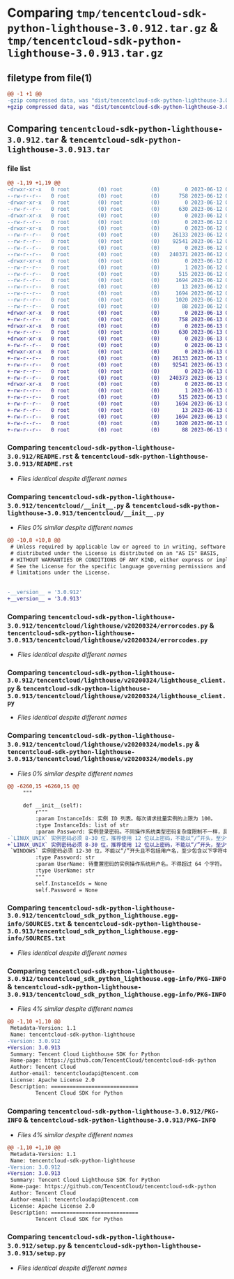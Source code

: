 # Comparing `tmp/tencentcloud-sdk-python-lighthouse-3.0.912.tar.gz` & `tmp/tencentcloud-sdk-python-lighthouse-3.0.913.tar.gz`

## filetype from file(1)

```diff
@@ -1 +1 @@
-gzip compressed data, was "dist/tencentcloud-sdk-python-lighthouse-3.0.912.tar", last modified: Mon Jun 12 03:06:49 2023, max compression
+gzip compressed data, was "dist/tencentcloud-sdk-python-lighthouse-3.0.913.tar", last modified: Tue Jun 13 02:14:18 2023, max compression
```

## Comparing `tencentcloud-sdk-python-lighthouse-3.0.912.tar` & `tencentcloud-sdk-python-lighthouse-3.0.913.tar`

### file list

```diff
@@ -1,19 +1,19 @@
-drwxr-xr-x   0 root         (0) root         (0)        0 2023-06-12 03:06:49.000000 tencentcloud-sdk-python-lighthouse-3.0.912/
--rw-r--r--   0 root         (0) root         (0)      758 2023-06-12 03:06:48.000000 tencentcloud-sdk-python-lighthouse-3.0.912/README.rst
-drwxr-xr-x   0 root         (0) root         (0)        0 2023-06-12 03:06:49.000000 tencentcloud-sdk-python-lighthouse-3.0.912/tencentcloud/
--rw-r--r--   0 root         (0) root         (0)      630 2023-06-12 03:06:48.000000 tencentcloud-sdk-python-lighthouse-3.0.912/tencentcloud/__init__.py
-drwxr-xr-x   0 root         (0) root         (0)        0 2023-06-12 03:06:49.000000 tencentcloud-sdk-python-lighthouse-3.0.912/tencentcloud/lighthouse/
--rw-r--r--   0 root         (0) root         (0)        0 2023-06-12 03:06:48.000000 tencentcloud-sdk-python-lighthouse-3.0.912/tencentcloud/lighthouse/__init__.py
-drwxr-xr-x   0 root         (0) root         (0)        0 2023-06-12 03:06:49.000000 tencentcloud-sdk-python-lighthouse-3.0.912/tencentcloud/lighthouse/v20200324/
--rw-r--r--   0 root         (0) root         (0)    26133 2023-06-12 03:06:48.000000 tencentcloud-sdk-python-lighthouse-3.0.912/tencentcloud/lighthouse/v20200324/errorcodes.py
--rw-r--r--   0 root         (0) root         (0)    92541 2023-06-12 03:06:48.000000 tencentcloud-sdk-python-lighthouse-3.0.912/tencentcloud/lighthouse/v20200324/lighthouse_client.py
--rw-r--r--   0 root         (0) root         (0)        0 2023-06-12 03:06:48.000000 tencentcloud-sdk-python-lighthouse-3.0.912/tencentcloud/lighthouse/v20200324/__init__.py
--rw-r--r--   0 root         (0) root         (0)   240371 2023-06-12 03:06:48.000000 tencentcloud-sdk-python-lighthouse-3.0.912/tencentcloud/lighthouse/v20200324/models.py
-drwxr-xr-x   0 root         (0) root         (0)        0 2023-06-12 03:06:49.000000 tencentcloud-sdk-python-lighthouse-3.0.912/tencentcloud_sdk_python_lighthouse.egg-info/
--rw-r--r--   0 root         (0) root         (0)        1 2023-06-12 03:06:49.000000 tencentcloud-sdk-python-lighthouse-3.0.912/tencentcloud_sdk_python_lighthouse.egg-info/dependency_links.txt
--rw-r--r--   0 root         (0) root         (0)      515 2023-06-12 03:06:49.000000 tencentcloud-sdk-python-lighthouse-3.0.912/tencentcloud_sdk_python_lighthouse.egg-info/SOURCES.txt
--rw-r--r--   0 root         (0) root         (0)     1694 2023-06-12 03:06:49.000000 tencentcloud-sdk-python-lighthouse-3.0.912/tencentcloud_sdk_python_lighthouse.egg-info/PKG-INFO
--rw-r--r--   0 root         (0) root         (0)       13 2023-06-12 03:06:49.000000 tencentcloud-sdk-python-lighthouse-3.0.912/tencentcloud_sdk_python_lighthouse.egg-info/top_level.txt
--rw-r--r--   0 root         (0) root         (0)     1694 2023-06-12 03:06:49.000000 tencentcloud-sdk-python-lighthouse-3.0.912/PKG-INFO
--rw-r--r--   0 root         (0) root         (0)     1020 2023-06-12 03:06:48.000000 tencentcloud-sdk-python-lighthouse-3.0.912/setup.py
--rw-r--r--   0 root         (0) root         (0)       88 2023-06-12 03:06:49.000000 tencentcloud-sdk-python-lighthouse-3.0.912/setup.cfg
+drwxr-xr-x   0 root         (0) root         (0)        0 2023-06-13 02:14:18.000000 tencentcloud-sdk-python-lighthouse-3.0.913/
+-rw-r--r--   0 root         (0) root         (0)      758 2023-06-13 02:14:18.000000 tencentcloud-sdk-python-lighthouse-3.0.913/README.rst
+drwxr-xr-x   0 root         (0) root         (0)        0 2023-06-13 02:14:18.000000 tencentcloud-sdk-python-lighthouse-3.0.913/tencentcloud/
+-rw-r--r--   0 root         (0) root         (0)      630 2023-06-13 02:14:18.000000 tencentcloud-sdk-python-lighthouse-3.0.913/tencentcloud/__init__.py
+drwxr-xr-x   0 root         (0) root         (0)        0 2023-06-13 02:14:18.000000 tencentcloud-sdk-python-lighthouse-3.0.913/tencentcloud/lighthouse/
+-rw-r--r--   0 root         (0) root         (0)        0 2023-06-13 02:14:18.000000 tencentcloud-sdk-python-lighthouse-3.0.913/tencentcloud/lighthouse/__init__.py
+drwxr-xr-x   0 root         (0) root         (0)        0 2023-06-13 02:14:18.000000 tencentcloud-sdk-python-lighthouse-3.0.913/tencentcloud/lighthouse/v20200324/
+-rw-r--r--   0 root         (0) root         (0)    26133 2023-06-13 02:14:18.000000 tencentcloud-sdk-python-lighthouse-3.0.913/tencentcloud/lighthouse/v20200324/errorcodes.py
+-rw-r--r--   0 root         (0) root         (0)    92541 2023-06-13 02:14:18.000000 tencentcloud-sdk-python-lighthouse-3.0.913/tencentcloud/lighthouse/v20200324/lighthouse_client.py
+-rw-r--r--   0 root         (0) root         (0)        0 2023-06-13 02:14:18.000000 tencentcloud-sdk-python-lighthouse-3.0.913/tencentcloud/lighthouse/v20200324/__init__.py
+-rw-r--r--   0 root         (0) root         (0)   240373 2023-06-13 02:14:18.000000 tencentcloud-sdk-python-lighthouse-3.0.913/tencentcloud/lighthouse/v20200324/models.py
+drwxr-xr-x   0 root         (0) root         (0)        0 2023-06-13 02:14:18.000000 tencentcloud-sdk-python-lighthouse-3.0.913/tencentcloud_sdk_python_lighthouse.egg-info/
+-rw-r--r--   0 root         (0) root         (0)        1 2023-06-13 02:14:18.000000 tencentcloud-sdk-python-lighthouse-3.0.913/tencentcloud_sdk_python_lighthouse.egg-info/dependency_links.txt
+-rw-r--r--   0 root         (0) root         (0)      515 2023-06-13 02:14:18.000000 tencentcloud-sdk-python-lighthouse-3.0.913/tencentcloud_sdk_python_lighthouse.egg-info/SOURCES.txt
+-rw-r--r--   0 root         (0) root         (0)     1694 2023-06-13 02:14:18.000000 tencentcloud-sdk-python-lighthouse-3.0.913/tencentcloud_sdk_python_lighthouse.egg-info/PKG-INFO
+-rw-r--r--   0 root         (0) root         (0)       13 2023-06-13 02:14:18.000000 tencentcloud-sdk-python-lighthouse-3.0.913/tencentcloud_sdk_python_lighthouse.egg-info/top_level.txt
+-rw-r--r--   0 root         (0) root         (0)     1694 2023-06-13 02:14:18.000000 tencentcloud-sdk-python-lighthouse-3.0.913/PKG-INFO
+-rw-r--r--   0 root         (0) root         (0)     1020 2023-06-13 02:14:18.000000 tencentcloud-sdk-python-lighthouse-3.0.913/setup.py
+-rw-r--r--   0 root         (0) root         (0)       88 2023-06-13 02:14:18.000000 tencentcloud-sdk-python-lighthouse-3.0.913/setup.cfg
```

### Comparing `tencentcloud-sdk-python-lighthouse-3.0.912/README.rst` & `tencentcloud-sdk-python-lighthouse-3.0.913/README.rst`

 * *Files identical despite different names*

### Comparing `tencentcloud-sdk-python-lighthouse-3.0.912/tencentcloud/__init__.py` & `tencentcloud-sdk-python-lighthouse-3.0.913/tencentcloud/__init__.py`

 * *Files 0% similar despite different names*

```diff
@@ -10,8 +10,8 @@
 # Unless required by applicable law or agreed to in writing, software
 # distributed under the License is distributed on an "AS IS" BASIS,
 # WITHOUT WARRANTIES OR CONDITIONS OF ANY KIND, either express or implied.
 # See the License for the specific language governing permissions and
 # limitations under the License.
 
 
-__version__ = '3.0.912'
+__version__ = '3.0.913'
```

### Comparing `tencentcloud-sdk-python-lighthouse-3.0.912/tencentcloud/lighthouse/v20200324/errorcodes.py` & `tencentcloud-sdk-python-lighthouse-3.0.913/tencentcloud/lighthouse/v20200324/errorcodes.py`

 * *Files identical despite different names*

### Comparing `tencentcloud-sdk-python-lighthouse-3.0.912/tencentcloud/lighthouse/v20200324/lighthouse_client.py` & `tencentcloud-sdk-python-lighthouse-3.0.913/tencentcloud/lighthouse/v20200324/lighthouse_client.py`

 * *Files identical despite different names*

### Comparing `tencentcloud-sdk-python-lighthouse-3.0.912/tencentcloud/lighthouse/v20200324/models.py` & `tencentcloud-sdk-python-lighthouse-3.0.913/tencentcloud/lighthouse/v20200324/models.py`

 * *Files 0% similar despite different names*

```diff
@@ -6260,15 +6260,15 @@
     """
 
     def __init__(self):
         r"""
         :param InstanceIds: 实例 ID 列表。每次请求批量实例的上限为 100。
         :type InstanceIds: list of str
         :param Password: 实例登录密码。不同操作系统类型密码复杂度限制不一样，具体如下：
-`LINUX_UNIX` 实例密码必须 8-30 位，推荐使用 12 位以上密码，不能以“/”开头，至少包含以下字符中的三种不同字符，字符种类：<br><li>小写字母：[a-z]<br><li>大写字母：[A-Z]<br><li>数字：0-9<br><li>特殊字符： ()\`~!@#$%^&\*-+=\_|{}[]:;'<>,.?/</li>
+`LINUX_UNIX` 实例密码必须 8-30 位，推荐使用 12 位以上密码，不能以“/”开头，至少包含以下字符中的三种不同字符，字符种类：<br><li>小写字母：[a-z]<br><li>大写字母：[A-Z]<br><li>数字：0-9<br><li>特殊字符： ()\`\~!@#$%^&\*-+=\_|{}[]:;' <>,.?/</li>
 `WINDOWS` 实例密码必须 12-30 位，不能以“/”开头且不包括用户名，至少包含以下字符中的三种不同字符<br><li>小写字母：[a-z]<br><li>大写字母：[A-Z]<br><li>数字： 0-9<br><li>特殊字符：()\`~!@#$%^&\*-+=\_|{}[]:;' <>,.?/<br><li>如果实例即包含 `LINUX_UNIX` 实例又包含 `WINDOWS` 实例，则密码复杂度限制按照 `WINDOWS` 实例的限制。
         :type Password: str
         :param UserName: 待重置密码的实例操作系统用户名。不得超过 64 个字符。
         :type UserName: str
         """
         self.InstanceIds = None
         self.Password = None
```

### Comparing `tencentcloud-sdk-python-lighthouse-3.0.912/tencentcloud_sdk_python_lighthouse.egg-info/SOURCES.txt` & `tencentcloud-sdk-python-lighthouse-3.0.913/tencentcloud_sdk_python_lighthouse.egg-info/SOURCES.txt`

 * *Files identical despite different names*

### Comparing `tencentcloud-sdk-python-lighthouse-3.0.912/tencentcloud_sdk_python_lighthouse.egg-info/PKG-INFO` & `tencentcloud-sdk-python-lighthouse-3.0.913/tencentcloud_sdk_python_lighthouse.egg-info/PKG-INFO`

 * *Files 4% similar despite different names*

```diff
@@ -1,10 +1,10 @@
 Metadata-Version: 1.1
 Name: tencentcloud-sdk-python-lighthouse
-Version: 3.0.912
+Version: 3.0.913
 Summary: Tencent Cloud Lighthouse SDK for Python
 Home-page: https://github.com/TencentCloud/tencentcloud-sdk-python
 Author: Tencent Cloud
 Author-email: tencentcloudapi@tencent.com
 License: Apache License 2.0
 Description: ============================
         Tencent Cloud SDK for Python
```

### Comparing `tencentcloud-sdk-python-lighthouse-3.0.912/PKG-INFO` & `tencentcloud-sdk-python-lighthouse-3.0.913/PKG-INFO`

 * *Files 4% similar despite different names*

```diff
@@ -1,10 +1,10 @@
 Metadata-Version: 1.1
 Name: tencentcloud-sdk-python-lighthouse
-Version: 3.0.912
+Version: 3.0.913
 Summary: Tencent Cloud Lighthouse SDK for Python
 Home-page: https://github.com/TencentCloud/tencentcloud-sdk-python
 Author: Tencent Cloud
 Author-email: tencentcloudapi@tencent.com
 License: Apache License 2.0
 Description: ============================
         Tencent Cloud SDK for Python
```

### Comparing `tencentcloud-sdk-python-lighthouse-3.0.912/setup.py` & `tencentcloud-sdk-python-lighthouse-3.0.913/setup.py`

 * *Files identical despite different names*

